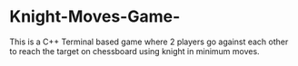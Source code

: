 # Knight-Moves-Game-
This is a C++ Terminal based game where 2 players go against each other to reach the target on chessboard using knight in minimum moves.
